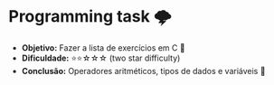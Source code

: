 # Programming task 🌩️

- **Objetivo:** Fazer a lista de exercícios em C 🧠
- **Dificuldade:** ⭐⭐☆☆☆ (two star difficulty)
- **Conclusão:** Operadores aritméticos, tipos de dados e variáveis 🌱
